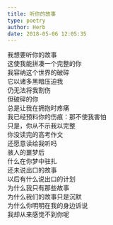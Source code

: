 ```yaml
---  
title: 听你的故事  
type: poetry  
author: Herb  
date: 2018-05-06 12:05:35    
---  
```

我想要听你的故事  
这使我能拼凑一个完整的你  
我容纳这个世界的破碎  
它以诸多黑暗压迫我  
仍无法将我割伤    
但破碎的你  
总是让我在拥抱时疼痛  
我已经预料你的伤痕：那不使我害怕  
只是，你从不示我以完整    
你没读完的高考作文  
还愿意读给我听吗  
骇人的噩梦后  
什么在你梦中驻扎  
还未说出口的故事  
以后有什么说出口的计划    
为什么我只有那些故事  
为什么我们的故事只是沉默  
为什么你明明在我的身边诉说  
我却从来感觉不到你呢